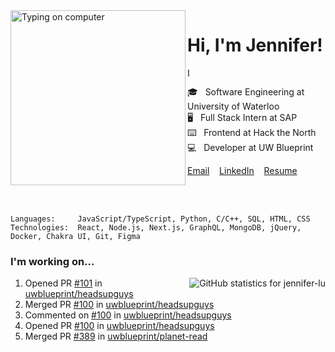 <img alt="Typing on computer" align="left" src="https://user-images.githubusercontent.com/49915445/159070893-e409d37a-b21e-4943-91de-8976e11f349b.gif" height="280" />

# Hi, I'm Jennifer!

<img alt="I enjoy programming, visual arts, and going on long walks." src="https://user-images.githubusercontent.com/49915445/159123311-2eba7ea0-734c-486e-8dd2-bd563fe2268d.gif" height="15" />

🎓&nbsp;&nbsp;&nbsp;Software Engineering at University of Waterloo  
🖥️&nbsp;&nbsp;&nbsp;Full Stack Intern at SAP  
⌨️&nbsp;&nbsp;&nbsp;Frontend at Hack the North  
💻&nbsp;&nbsp;&nbsp;Developer at UW Blueprint  

[Email](mailto:jenniferlugm@gmail.com)&nbsp;&nbsp;&nbsp;
[LinkedIn](https://www.linkedin.com/in/-jennifer/)&nbsp;&nbsp;&nbsp;
[Resume](https://drive.google.com/file/d/1A7oh6rMxuEHC9ZxJwCmbTTNm3_gHMrE6/view?usp=sharing)&nbsp;&nbsp;&nbsp;

<br /><br />

```
Languages:     JavaScript/TypeScript, Python, C/C++, SQL, HTML, CSS
Technologies:  React, Node.js, Next.js, GraphQL, MongoDB, jQuery, Docker, Chakra UI, Git, Figma
```

### I'm working on...

<img align=right alt="GitHub statistics for jennifer-lu" src="https://github-readme-stats.vercel.app/api?username=jennifer-lu&count_private=true&hide_title=true&hide_border=true&show_icons=true&bg_color=e9e3d9&text_color=817a69&title_color=817a69&icon_color=817a69" />

<!--START_SECTION:activity-->
1. Opened PR [#101](https://github.com/uwblueprint/headsupguys/pull/101) in [uwblueprint/headsupguys](https://github.com/uwblueprint/headsupguys)
2. Merged PR [#100](https://github.com/uwblueprint/headsupguys/pull/100) in [uwblueprint/headsupguys](https://github.com/uwblueprint/headsupguys)
3. Commented on [#100](https://github.com/uwblueprint/headsupguys/issues/100) in [uwblueprint/headsupguys](https://github.com/uwblueprint/headsupguys)
4. Opened PR [#100](https://github.com/uwblueprint/headsupguys/pull/100) in [uwblueprint/headsupguys](https://github.com/uwblueprint/headsupguys)
5. Merged PR [#389](https://github.com/uwblueprint/planet-read/pull/389) in [uwblueprint/planet-read](https://github.com/uwblueprint/planet-read)
<!--END_SECTION:activity-->
